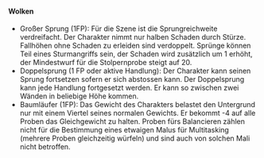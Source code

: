 #### Wolken

* Großer Sprung (1FP): Für die Szene ist die Sprungreichweite verdreifacht. Der Charakter nimmt nur halben Schaden
durch Stürze. Fallhöhen ohne Schaden zu erleiden sind verdoppelt. Sprünge können Teil eines Sturmangriffs sein, der
Schaden wird zusätzlich um 1 erhöht, der Mindestwurf für die Stolpernprobe steigt auf 20.
* Doppelsprung (1 FP oder aktive Handlung): Der Charakter kann seinen Sprung fortsetzen sofern er sich abstossen
kann. Der Doppelsprung kann jede Handlung fortgesetzt werden. Er kann so zwischen zwei Wänden in beliebige Höhe kommen.
* Baumläufer (1FP): Das Gewicht des Charakters belastet den Untergrund nur mit einem Viertel seines normalen
Gewichts. Er bekommt -4 auf alle Proben das Gleichgewicht zu halten. Proben fürs Balancieren zählen nicht für
die Bestimmung eines etwaigen Malus für Multitasking (mehrere Proben gleichzeitig würfeln) und sind auch von solchen
Mali nicht betroffen.
